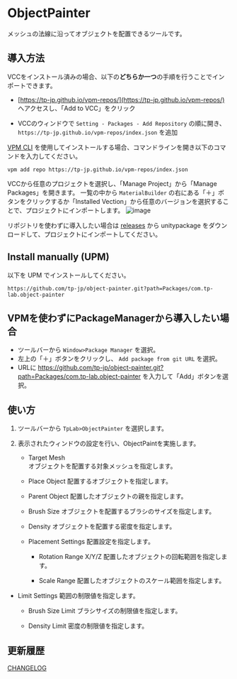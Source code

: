 # ObjectPainter

メッシュの法線に沿ってオブジェクトを配置できるツールです。

## 導入方法

VCCをインストール済みの場合、以下の**どちらか一つ**の手順を行うことでインポートできます。

- [https://tp-jp.github.io/vpm-repos/](https://tp-jp.github.io/vpm-repos/) へアクセスし、「Add to VCC」をクリック

- VCCのウィンドウで `Setting - Packages - Add Repository` の順に開き、 `https://tp-jp.github.io/vpm-repos/index.json` を追加

[VPM CLI](https://vcc.docs.vrchat.com/vpm/cli/) を使用してインストールする場合、コマンドラインを開き以下のコマンドを入力してください。

```
vpm add repo https://tp-jp.github.io/vpm-repos/index.json
```

VCCから任意のプロジェクトを選択し、「Manage Project」から「Manage Packages」を開きます。
一覧の中から `MaterialBuilder` の右にある「＋」ボタンをクリックするか「Installed Vection」から任意のバージョンを選択することで、プロジェクトにインポートします。
![image](https://github.com/user-attachments/assets/1aed6aed-c56d-43a8-8e92-4100583ba43f)

リポジトリを使わずに導入したい場合は [releases](https://github.com/tp-jp/object-painter/releases) から unitypackage をダウンロードして、プロジェクトにインポートしてください。

## Install manually (UPM)

以下を UPM でインストールしてください。
```
https://github.com/tp-jp/object-painter.git?path=Packages/com.tp-lab.object-painter
```

## VPMを使わずにPackageManagerから導入したい場合

- ツールバーから `Window>Package Manager` を選択。
- 左上の「＋」ボタンをクリックし、 `Add package from git URL` を選択。
- URLに https://github.com/tp-jp/object-painter.git?path=Packages/com.tp-lab.object-painter を入力して「Add」ボタンを選択。


## 使い方

1. ツールバーから `TpLab>ObjectPainter` を選択します。

2. 表示されたウィンドウの設定を行い、ObjectPaintを実施します。

   - Target Mesh     
     オブジェクトを配置する対象メッシュを指定します。

   - Place Object
     配置するオブジェクトを指定します。

   - Parent Object
     配置したオブジェクトの親を指定します。
     
   - Brush Size
     オブジェクトを配置するブラシのサイズを指定します。
     
   - Density
     オブジェクトを配置する密度を指定します。

   - Placement Settings
     配置設定を指定します。

     - Rotation Range X/Y/Z
       配置したオブジェクトの回転範囲を指定します。

     - Scale Range
       配置したオブジェクトのスケール範囲を指定します。

  - Limit Settings
    範囲の制限値を指定します。

    - Brush Size Limit
      ブラシサイズの制限値を指定します。

    - Density Limit
      密度の制限値を指定します。

## 更新履歴

[CHANGELOG](CHANGELOG.md)

